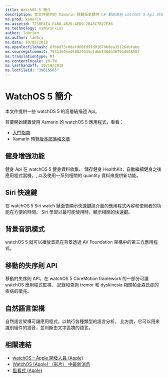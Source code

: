 ```yaml
---
title: WatchOS 5 簡介
description: 本文件提供的 Xamarin 預覽版本提供 C# 繫結某些 watchOS 5 Api 的高層級描述。
ms.prod: xamarin
ms.assetid: 775BE4E4-F408-4620-AED9-2B48C7B27F38
ms.technology: xamarin-ios
author: lobrien
ms.author: laobri
ms.date: 10/05/2018
ms.openlocfilehash: 6fbbd75c0daf960fd9fd01670bdea35126abfabe
ms.sourcegitcommit: 79313604ed68829435cfdbb530db36794d50858f
ms.translationtype: MT
ms.contentlocale: zh-TW
ms.lasthandoff: 10/18/2018
ms.locfileid: "39615505"
---
```

# <a name="introduction-to-watchos-5"></a>WatchOS 5 簡介

本文件提供一些 watchOS 5 的高層級描述 Api。

若要開始建置使用 Xamarin 的 watchOS 5 應用程式，看看：

- [入門指南](~/ios/platform/introduction-to-ios12/get-started.md)
- Xamarin 預覽[版本部落格文章](https://releases.xamarin.com/preview-release-xcode-10-beta-6/)

## <a name="workout-improvements"></a>健身增強功能

健身 Api 在 watchOS 5 健身資料收集、 儲存健身 HealthKit，自動繼續健身之後應用程式當機，, 以及使用一系列相關的 quantity 資料來提供新功能。

## <a name="siri-shortcuts"></a>Siri 快速鍵

在 watchOS 5 Siri watch 錶面會顯示快速鍵該介面的應用程式內容和使用者的功能在方便的時間。 Siri 學習以最可能使用時，顯示相關的快速鍵。

## <a name="background-audio-mode"></a>背景音訊模式

watchOS 5 就可以播放音訊在背景透過 AV Foundation 架構中的第三方應用程式。

## <a name="movement-disorder-api"></a>移動的失序則 API

移動的失序則 API，在 watchOS 5 CoreMotion framework 的一部分可讓 watchOS 應用程式監視、 記錄和查詢 tremor 和 dyskinesia 相關帕金森氏症的疾病的徵兆。

## <a name="natural-language-framework"></a>自然語言架構

自然語言架構可讓應用程式，以執行各種類型的語言分析。 比方說，它可以用來識別組件的語音，並判斷由文字區塊的語言。

## <a name="related-links"></a>相關連結

- [watchOS – Apple 開發人員 (Apple)](https://developer.apple.com/watchOS/)
- [WatchOS (Apple) （影片） 中最新消息](https://developer.apple.com/videos/play/wwdc2018/206/)
- [監看式 (Apple)](https://www.apple.com/watch/)
